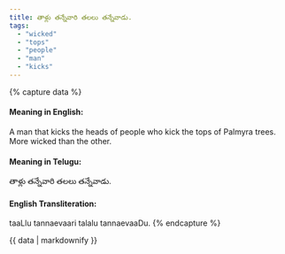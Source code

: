 ```yaml
---
title: తాళ్లు తన్నేవారి తలలు తన్నేవాడు.
tags:
  - "wicked"
  - "tops"
  - "people"
  - "man"
  - "kicks"
---
```


{% capture data %}
#### Meaning in English:
A man that kicks the heads of people who kick the tops of Palmyra trees.
More wicked than the other.

#### Meaning in Telugu:
తాళ్లు తన్నేవారి తలలు తన్నేవాడు.

#### English Transliteration:
taaLlu tannaevaari talalu tannaevaaDu.
{% endcapture %}

<div class="notice">{{ data | markdownify }}</div>

